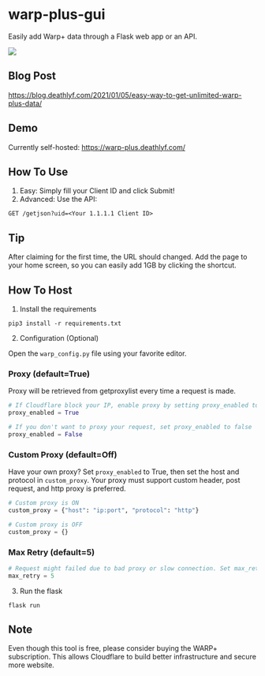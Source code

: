 # warp-plus-gui
Easily add Warp+ data through a Flask web app or an API. 

![](https://raw.githubusercontent.com/deathlyface/warp-plus-gui/master/static/screenshot.png)

## Blog Post
https://blog.deathlyf.com/2021/01/05/easy-way-to-get-unlimited-warp-plus-data/

## Demo
Currently self-hosted: https://warp-plus.deathlyf.com/

## How To Use
1) Easy: Simply fill your Client ID and click Submit!
2) Advanced: Use the API: 
```http
GET /getjson?uid=<Your 1.1.1.1 Client ID>
```

## Tip
After claiming for the first time, the URL should changed. Add the page to your home screen, so you can easily add 1GB by clicking the shortcut. 

## How To Host
1. Install the requirements

```
pip3 install -r requirements.txt
```

2. Configuration (Optional)

Open the `warp_config.py` file using your favorite editor.

### Proxy (default=True)
Proxy will be retrieved from getproxylist every time a request is made.
```python
# If Cloudflare block your IP, enable proxy by setting proxy_enabled to true
proxy_enabled = True

# If you don't want to proxy your request, set proxy_enabled to false
proxy_enabled = False
```

### Custom Proxy (default=Off)
Have your own proxy? Set `proxy_enabled` to True, then set the host and protocol in `custom_proxy`.
Your proxy must support custom header, post request, and http proxy is preferred.
```python
# Custom proxy is ON
custom_proxy = {"host": "ip:port", "protocol": "http"}

# Custom proxy is OFF
custom_proxy = {}
```

### Max Retry (default=5)
```python
# Request might failed due to bad proxy or slow connection. Set max_retry to retry the request if it fails.
max_retry = 5
```

3. Run the flask
```
flask run
```

## Note
Even though this tool is free, please consider buying the WARP+ subscription. This allows Cloudflare to build better infrastructure and secure more website.
